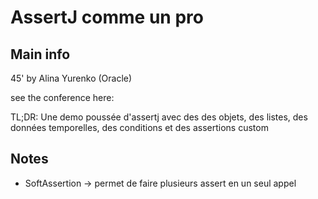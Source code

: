 # AssertJ comme un pro

## Main info
45' by Alina Yurenko (Oracle)

see the conference here:

TL;DR: 
Une demo poussée d'assertj avec des des objets, des listes, des données temporelles, des conditions et des assertions custom

## Notes

- SoftAssertion -> permet de faire plusieurs assert en un seul appel
